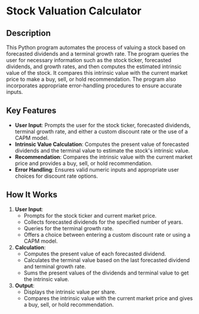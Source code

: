 # Stock Valuation Calculator

## Description

This Python program automates the process of valuing a stock based on forecasted dividends and a terminal growth rate. The program queries the user for necessary information such as the stock ticker, forecasted dividends, and growth rates, and then computes the estimated intrinsic value of the stock. It compares this intrinsic value with the current market price to make a buy, sell, or hold recommendation. The program also incorporates appropriate error-handling procedures to ensure accurate inputs.

## Key Features
- **User Input**: Prompts the user for the stock ticker, forecasted dividends, terminal growth rate, and either a custom discount rate or the use of a CAPM model.
- **Intrinsic Value Calculation**: Computes the present value of forecasted dividends and the terminal value to estimate the stock's intrinsic value.
- **Recommendation**: Compares the intrinsic value with the current market price and provides a buy, sell, or hold recommendation.
- **Error Handling**: Ensures valid numeric inputs and appropriate user choices for discount rate options.

## How It Works
1. **User Input**: 
    - Prompts for the stock ticker and current market price.
    - Collects forecasted dividends for the specified number of years.
    - Queries for the terminal growth rate.
    - Offers a choice between entering a custom discount rate or using a CAPM model.
2. **Calculation**: 
    - Computes the present value of each forecasted dividend.
    - Calculates the terminal value based on the last forecasted dividend and terminal growth rate.
    - Sums the present values of the dividends and terminal value to get the intrinsic value.
3. **Output**: 
    - Displays the intrinsic value per share.
    - Compares the intrinsic value with the current market price and gives a buy, sell, or hold recommendation.